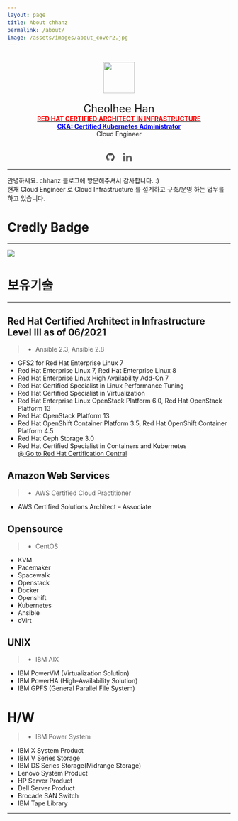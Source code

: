 ```yaml
---
layout: page
title: About chhanz
permalink: /about/
image: /assets/images/about_cover2.jpg
---
```

<center>
<br>
<img src="/assets/images/pc/default_blog_logo.png" width="70" height="70">
<br>
<br>
<font size="5">Cheolhee Han</font>
<br><b><a href="https://www.redhat.com/rhtapps/services/verify/?certId=160-204-038"><font color="red">RED HAT CERTIFIED ARCHITECT IN INFRASTRUCTURE</font></a></b>
<br><b><a href="https://www.credly.com/badges/cfe1dfa3-8d06-4a87-aa96-6f72140a1ec0"><font color="blue">CKA: Certified Kubernetes Administrator</font></a></b>
<br>
Cloud Engineer
<br>
<br>
<br>
<a href="https://github.com/chhanz"><img src="/assets/images/pc/icon_git.png" width="20" height="20"></a>&emsp;
<a href="https://www.linkedin.com/in/chhanz/"><img src="/assets/images/pc/icon_linkedin.png" width="20" height="20"></a>

</center>

* * *

안녕하세요. chhanz 블로그에 방문해주셔서 감사합니다. :)   
현재 Cloud Engineer 로 Cloud Infrastructure 를 설계하고 구축/운영 하는 업무를 하고 있습니다.   
   
   
# __Credly Badge__

* * *
<div data-iframe-width="150" data-iframe-height="270" data-share-badge-id="73e13ef3-897c-4068-87f6-ff5ae22ae380" data-share-badge-host="https://www.credly.com"></div><script type="text/javascript" async src="//cdn.credly.com/assets/utilities/embed.js"></script>

<div data-iframe-width="150" data-iframe-height="270" data-share-badge-id="801c2180-bc46-4014-a5d4-2ea8b8c19d5c" data-share-badge-host="https://www.credly.com"></div><script type="text/javascript" async src="//cdn.credly.com/assets/utilities/embed.js"></script>

<div data-iframe-width="150" data-iframe-height="270" data-share-badge-id="b73c7367-67eb-49ce-acf6-24d45c876067" data-share-badge-host="https://www.credly.com"></div><script type="text/javascript" async src="//cdn.credly.com/assets/utilities/embed.js"></script>

<div data-iframe-width="150" data-iframe-height="270" data-share-badge-id="9ab47c0d-6a5f-43bf-8436-25a8b861bdf7" data-share-badge-host="https://www.credly.com"></div><script type="text/javascript" async src="//cdn.credly.com/assets/utilities/embed.js"></script>

<div data-iframe-width="150" data-iframe-height="270" data-share-badge-id="13b8e3bd-94de-4117-8aa0-87774bf841d9" data-share-badge-host="https://www.credly.com"></div><script type="text/javascript" async src="//cdn.credly.com/assets/utilities/embed.js"></script>

<div data-iframe-width="150" data-iframe-height="270" data-share-badge-id="30cd0a76-8a6d-4fec-8417-cdce3620fc84" data-share-badge-host="https://www.credly.com"></div><script type="text/javascript" async src="//cdn.credly.com/assets/utilities/embed.js"></script>

<div data-iframe-width="150" data-iframe-height="270" data-share-badge-id="122daef1-0043-4dfc-8ca0-5f97d354cd64" data-share-badge-host="https://www.credly.com"></div><script type="text/javascript" async src="//cdn.credly.com/assets/utilities/embed.js"></script>

<div data-iframe-width="150" data-iframe-height="270" data-share-badge-id="b34f690f-9891-44be-8262-81d1d34826f6" data-share-badge-host="https://www.credly.com"></div><script type="text/javascript" async src="//cdn.credly.com/assets/utilities/embed.js"></script>

<div data-iframe-width="150" data-iframe-height="270" data-share-badge-id="6e88ea41-671d-48f4-9156-a71f3880e470" data-share-badge-host="https://www.credly.com"></div><script type="text/javascript" async src="//cdn.credly.com/assets/utilities/embed.js"></script>

<div data-iframe-width="150" data-iframe-height="270" data-share-badge-id="8041eb9a-c117-4b55-a045-5800085452ed" data-share-badge-host="https://www.credly.com"></div><script type="text/javascript" async src="//cdn.credly.com/assets/utilities/embed.js"></script>

<div data-iframe-width="150" data-iframe-height="270" data-share-badge-id="6a0ac1b9-eeb5-4ffa-b1b1-3f6420db722c" data-share-badge-host="https://www.credly.com"></div><script type="text/javascript" async src="//cdn.credly.com/assets/utilities/embed.js"></script>

<div data-iframe-width="150" data-iframe-height="270" data-share-badge-id="8b20c7fa-bbfb-4d87-8901-879e359ab85d" data-share-badge-host="https://www.credly.com"></div><script type="text/javascript" async src="//cdn.credly.com/assets/utilities/embed.js"></script>

<div data-iframe-width="150" data-iframe-height="270" data-share-badge-id="04f32ea7-30db-4e85-b60e-9006c9ec4147" data-share-badge-host="https://www.credly.com"></div><script type="text/javascript" async src="//cdn.credly.com/assets/utilities/embed.js"></script>

<div data-iframe-width="150" data-iframe-height="270" data-share-badge-id="95053f65-ac7f-4c10-bf6f-e2aa1a23f872" data-share-badge-host="https://www.credly.com"></div><script type="text/javascript" async src="//cdn.credly.com/assets/utilities/embed.js"></script>

<div data-iframe-width="150" data-iframe-height="270" data-share-badge-id="cfe1dfa3-8d06-4a87-aa96-6f72140a1ec0" data-share-badge-host="https://www.credly.com"></div><script type="text/javascript" async src="//cdn.credly.com/assets/utilities/embed.js"></script>

<div data-iframe-width="150" data-iframe-height="270" data-share-badge-id="fb744fdf-4cf4-4591-a53d-b48e358fa158" data-share-badge-host="https://www.credly.com"></div><script type="text/javascript" async src="//cdn.credly.com/assets/utilities/embed.js"></script>

<a href="https://badges.suse.com/embed/456327eb-c841-4847-bbb5-7fa5828eb1bb" target="_blank"><img src="https://api.accredible.com/v1/frontend/credential_website_embed_image/badge/108571753"></a>

# __보유기술__

* * *
## Red Hat Certified Architect in Infrastructure Level III as of 06/2021   
> * Ansible 2.3, Ansible 2.8   
* GFS2 for Red Hat Enterprise Linux 7   
* Red Hat Enterprise Linux 7, Red Hat Enterprise Linux 8   
* Red Hat Enterprise Linux High Availability Add-On 7   
* Red Hat Certified Specialist in Linux Performance Tuning    
* Red Hat Certified Specialist in Virtualization    
* Red Hat Enterprise Linux OpenStack Platform 6.0, Red Hat OpenStack Platform 13   
* Red Hat OpenStack Platform 13   
* Red Hat OpenShift Container Platform 3.5, Red Hat OpenShift Container Platform 4.5    
* Red Hat Ceph Storage 3.0   
* Red Hat Certified Specialist in Containers and Kubernetes   
<a href="https://www.redhat.com/rhtapps/services/verify/?certId=160-204-038">@ Go to Red Hat Certification Central </a>
   
## Amazon Web Services   
> * AWS Certified Cloud Practitioner   
* AWS Certified Solutions Architect – Associate   
   
## Opensource 
>* CentOS 
* KVM
* Pacemaker
* Spacewalk
* Openstack
* Docker
* Openshift
* Kubernetes
* Ansible
* oVirt

## UNIX
>* IBM AIX 
* IBM PowerVM (Virtualization Solution)
* IBM PowerHA (High-Availability Solution)
* IBM GPFS (General Parallel File System)

# H/W
>* IBM Power System
* IBM X System Product
* IBM V Series Storage 
* IBM DS Series Storage(Midrange Storage) 
* Lenovo System Product
* HP Server Product
* Dell Server Product
* Brocade SAN Switch 
* IBM Tape Library 

* * *




